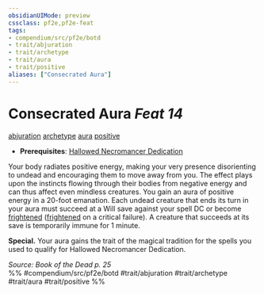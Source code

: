 ```yaml
---
obsidianUIMode: preview
cssclass: pf2e,pf2e-feat
tags:
- compendium/src/pf2e/botd
- trait/abjuration
- trait/archetype
- trait/aura
- trait/positive
aliases: ["Consecrated Aura"]
---
```

# Consecrated Aura  *Feat 14*  
[abjuration](../../rules/traits/abjuration.md)  [archetype](../../rules/traits/archetype.md)  [aura](../../rules/traits/aura.md)  [positive](../../rules/traits/positive.md)  

- **Prerequisites**: [Hallowed Necromancer Dedication](hallowed-necromancer-dedication-botd.md)

Your body radiates positive energy, making your very presence disorienting to undead and encouraging them to move away from you. The effect plays upon the instincts flowing through their bodies from negative energy and can thus affect even mindless creatures. You gain an aura of positive energy in a 20-foot emanation. Each undead creature that ends its turn in your aura must succeed at a Will save against your spell DC or become [frightened](../../rules/conditions.md#Frightened) ([frightened](../../rules/conditions.md#Frightened) on a critical failure). A creature that succeeds at its save is temporarily immune for 1 minute.

**Special.** Your aura gains the trait of the magical tradition for the spells you used to qualify for Hallowed Necromancer Dedication.

*Source: Book of the Dead p. 25*  
%% #compendium/src/pf2e/botd #trait/abjuration #trait/archetype #trait/aura #trait/positive %%
